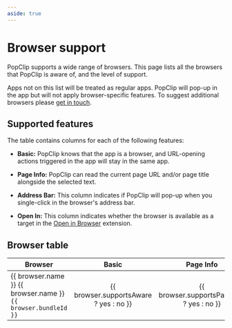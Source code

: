 ```yaml
---
aside: true
---
```

<script setup lang="ts">
import { data } from './browsers.data';
const yes = '✅';
const no = '';
</script>

# Browser support

PopClip supports a wide range of browsers. This page lists all the browsers that
PopClip is aware of, and the level of support.

Apps not on this list will be treated as regular apps. PopClip will pop-up in
the app but will not apply browser-specific features. To suggest additional
browsers please [get in touch](/support).

## Supported features

The table contains columns for each of the following features:

- **Basic:** PopClip knows that the app is a browser, and URL-opening actions
  triggered in the app will stay in the same app.

- **Page Info:** PopClip can read the current page URL and/or page title
  alongside the selected text.

- **Address Bar:** This column indicates if PopClip will pop-up when you
  single-click in the browser's address bar.

- **Open In:** This column indicates whether the browser is available as a
  target in the
  [Open in Browser](https://pilotmoon.com/popclip/extensions/page/OpenInBrowser)
  extension.

## Browser table

<table>
<thead>
<tr>
<th>Browser</th>
<th style="text-align: center">Basic</th>
<th style="text-align: center">Page Info</th>
<th style="text-align: center">Address Bar</th>
<th style="text-align: center">Open In</th>
</tr>
</thead>
<tbody>
<tr v-for="browser in data.browsers">
<td>
  <a v-if="browser.homepageUrl" :href="browser.homepageUrl">{{ browser.name }}</a>
  <span v-else>{{ browser.name }}</span>
  <br><code>{{ browser.bundleId }}</code>
</td>
<td style="text-align: center">{{ browser.supportsAware ? yes : no }}</td>
<td style="text-align: center">{{ browser.supportsPageInfo ? yes : no }}</td>
<td style="text-align: center">{{ browser.supportsAddressBar ? yes : no }}</td>
<td style="text-align: center">{{ browser.supportsOpenIn ? yes : no }}</td>
</tr>
</tbody>
</table>
